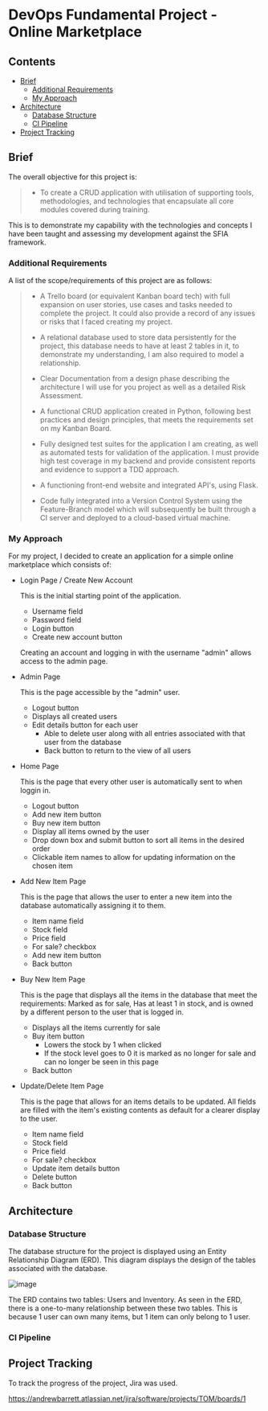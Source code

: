 # DevOps Fundamental Project - Online Marketplace

## Contents

- [Brief](#brief)
  - [Additional Requirements](#additional-requirements)
  - [My Approach](#my-approach)
- [Architecture](#architecture)
  - [Database Structure](#database-structure)
  - [CI Pipeline](#ci-pipeline)
- [Project Tracking](#project-tracking)

## Brief

The overall objective for this project is:

> - To create a CRUD application with utilisation of supporting tools, methodologies, and technologies that encapsulate all core modules covered during training.

This is to demonstrate my capability with the technologies and concepts I have been taught and assessing my development against the SFIA framework. 

### Additional Requirements

A list of the scope/requirements of this project are as follows:

> - A Trello board (or equivalent Kanban board tech) with full expansion on user stories, use cases and tasks needed to complete the project. It could also provide a record of any issues or risks that I faced creating my project.
>
> - A relational database used to store data persistently for the project, this database needs to have at least 2 tables in it, to demonstrate my understanding, I am also required to model a relationship.
>
> - Clear Documentation from a design phase describing the architecture I will use for you project as well as a detailed Risk Assessment. 
>
> - A functional CRUD application created in Python, following best practices and design principles, that meets the requirements set on my Kanban Board.
>
> - Fully designed test suites for the application I am creating, as well as automated tests for validation of the application. I must provide high test coverage in my backend and provide consistent reports and evidence to support a TDD approach.
>
> - A functioning front-end website and integrated API's, using Flask.
>
> - Code fully integrated into a Version Control System using the Feature-Branch model which will subsequently be built through a CI server and deployed to a cloud-based virtual machine.

### My Approach

For my project, I decided to create an application for a simple online marketplace which consists of:

- Login Page / Create New Account

  This is the initial starting point of the application.
  - Username field
  - Password field
  - Login button
  - Create new account button

  Creating an account and logging in with the username "admin" allows access to the admin page.

- Admin Page

  This is the page accessible by the "admin" user.
  - Logout button
  - Displays all created users
  - Edit details button for each user
    - Able to delete user along with all entries associated with that user from the database
    - Back button to return to the view of all users

- Home Page

  This is the page that every other user is automatically sent to when loggin in.
  - Logout button
  - Add new item button
  - Buy new item button
  - Display all items owned by the user
  - Drop down box and submit button to sort all items in the desired order
  - Clickable item names to allow for updating information on the chosen item

- Add New Item Page

  This is the page that allows the user to enter a new item into the database automatically assigning it to them.
  - Item name field
  - Stock field
  - Price field
  - For sale? checkbox
  - Add new item button
  - Back button

- Buy New Item Page

  This is the page that displays all the items in the database that meet the requirements: Marked as for sale, Has at least 1 in stock, and is owned by a different person to the user that is logged in.
  - Displays all the items currently for sale
  - Buy item button
    - Lowers the stock by 1 when clicked
    - If the stock level goes to 0 it is marked as no longer for sale and can no longer be seen in this page
  - Back button

- Update/Delete Item Page

  This is the page that allows for an items details to be updated. All fields are filled with the item's existing contents as default for a clearer display to the user.
  - Item name field
  - Stock field
  - Price field
  - For sale? checkbox
  - Update item details button
  - Delete button
  - Back button

## Architecture

### Database Structure

The database structure for the project is displayed using an Entity Relationship Diagram (ERD). This diagram displays the design of the tables associated with the database.

![image](https://user-images.githubusercontent.com/82821693/119006315-2c9b5400-b988-11eb-8b37-0567968ee0de.png)

The ERD contains two tables: Users and Inventory. As seen in the ERD, there is a one-to-many relationship between these two tables. This is because 1 user can own many items, but 1 item can only belong to 1 user.

### CI Pipeline



## Project Tracking

To track the progress of the project, Jira was used. 

https://andrewbarrett.atlassian.net/jira/software/projects/TOM/boards/1

